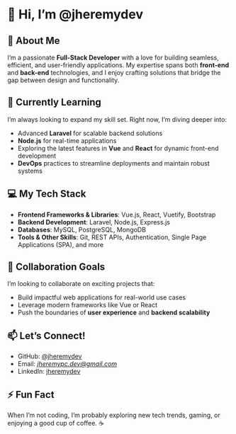 # 👋 Hi, I’m @jheremydev  

## 👀 About Me  
I’m a passionate **Full-Stack Developer** with a love for building seamless, efficient, and user-friendly applications. My expertise spans both **front-end** and **back-end** technologies, and I enjoy crafting solutions that bridge the gap between design and functionality.  

## 🌱 Currently Learning  
I’m always looking to expand my skill set. Right now, I’m diving deeper into:  
- Advanced **Laravel** for scalable backend solutions  
- **Node.js** for real-time applications  
- Exploring the latest features in **Vue** and **React** for dynamic front-end development  
- **DevOps** practices to streamline deployments and maintain robust systems  

## 💻 My Tech Stack  
- **Frontend Frameworks & Libraries**: Vue.js, React, Vuetify, Bootstrap  
- **Backend Development**: Laravel, Node.js, Express.js  
- **Databases**: MySQL, PostgreSQL, MongoDB  
- **Tools & Other Skills**: Git, REST APIs, Authentication, Single Page Applications (SPA), and more  

## 💞️ Collaboration Goals  
I’m looking to collaborate on exciting projects that:  
- Build impactful web applications for real-world use cases  
- Leverage modern frameworks like Vue or React  
- Push the boundaries of **user experience** and **backend scalability**  

## 📫 Let’s Connect!  
- GitHub: [@jheremydev](https://github.com/jheremydev)  
- Email: *jheremypc.dev@gmail.com*
- LinkedIn: [jheremydev](https://linkedin.com/in/jheremy-pinto-crespo-3215b2268)

## ⚡ Fun Fact  
When I’m not coding, I’m probably exploring new tech trends, gaming, or enjoying a good cup of coffee. ☕  

<!---
jheremydev/jheremydev is a ✨ special ✨ repository because its `README.md` (this file) appears on your GitHub profile.
You can click the Preview link to take a look at your changes.
--->
